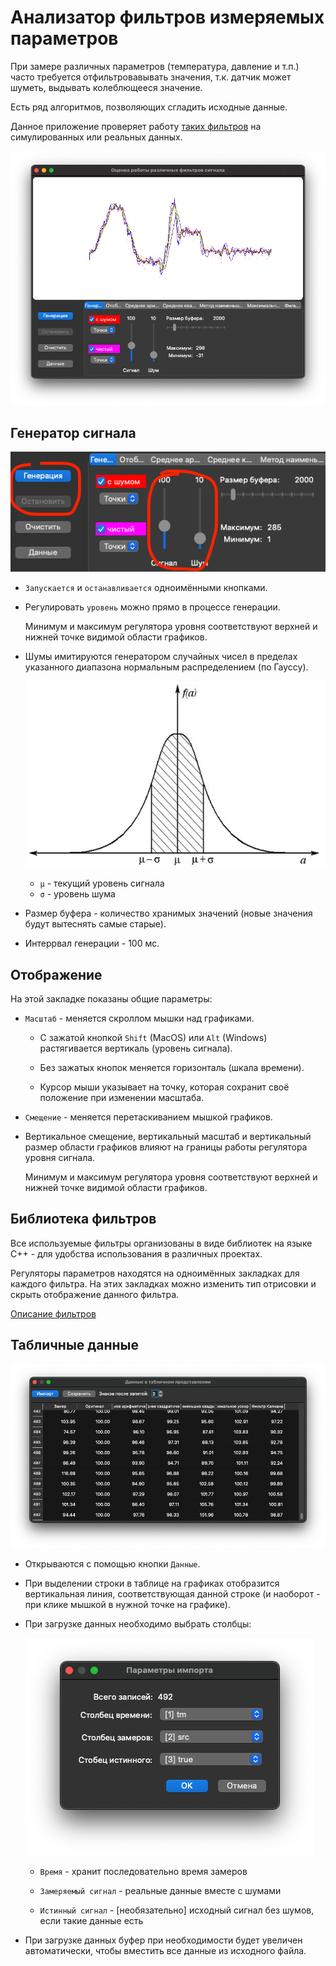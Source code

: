 # Анализатор фильтров измеряемых параметров

При замере различных параметров (температура, давление и т.п.) часто требуется отфильтровавывать значения,
т.к. датчик может шуметь, выдывать колеблющееся значение.

Есть ряд алгоритмов, позволяющих сгладить исходные данные.

Данное приложение проверяет работу [таких фильтров](doc/filter.md) на симулированных или реальных данных.

![](doc/appmain.png)

## Генератор сигнала

![](doc/appsiggen.png)

* `Запускается` и `останавливается` одноимёнными кнопками.

* Регулировать `уровень` можно прямо в процессе генерации.

    Минимум и максимум регулятора уровня соответствуют верхней и нижней точке видимой области графиков.

* Шумы имитируются генератором случайных чисел в пределах указанного диапазона нормальным распределением (по Гауссу).

    ![](doc/gauss.jpg)
    
    * `μ` - текущий уровень сигнала
    * `σ` - уровень шума

* Размер буфера - количество хранимых значений (новые значения будут вытеснять самые старые).

* Интеррвал генерации - 100 мс.

## Отображение

На этой закладке показаны общие параметры:

* `Масштаб` - меняется скроллом мышки над графиками.
    
    * С зажатой кнопкой `Shift` (MacOS) или `Alt` (Windows) растягивается вертикаль (уровень сигнала).
    
    * Без зажатых кнопок меняется горизонталь (шкала времени).
    
    * Курсор мыши указывает на точку, которая сохранит своё положение при изменении масштаба.

* `Смещение` - меняется перетаскиванием мышкой графиков.

* Вертикальное смещение, вертикальный масштаб и вертикальный размер области графиков влияют на границы работы регулятора уровня сигнала.

    Минимум и максимум регулятора уровня соответствуют верхней и нижней точке видимой области графиков.

## Библиотека фильтров

Все используемые фильтры организованы в виде библиотек на языке C++ - для удобства использования в различных проектах.

Регуляторы параметров находятся на одноимённых закладках для каждого фильтра. На этих закладках можно изменить тип отрисовки и скрыть отображение данного фильтра.

[Описание фильтров](doc/filter.md)

## Табличные данные

![](doc/appdata.png)

* Открываются с помощью кнопки `Данные`.

* При выделении строки в таблице на графиках отобразится вертикальная линия, соответствующая данной строке (и наоборот - при клике мышкой в нужной точке на графике).

* При загрузке данных необходимо выбрать столбцы:

    ![](doc/appimport.png)

    * `Время` - хранит последовательно время замеров
    
    * `Замеряемый сигнал` - реальные данные вместе с шумами
    
    * `Истинный сигнал` - [необязательно] исходный сигнал без шумов, если такие данные есть

* При загрузке данных буфер при необходимости будет увеличен автоматически, чтобы вместить все данные из исходного файла.
